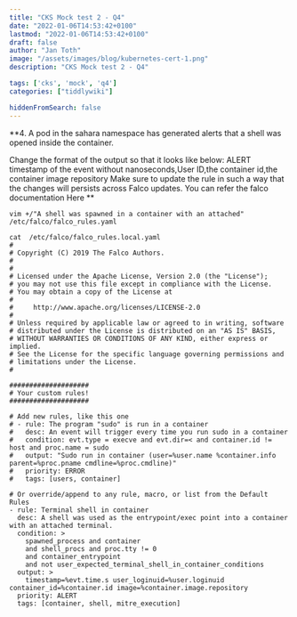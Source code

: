 ```yaml
---
title: "CKS Mock test 2 - Q4"
date: "2022-01-06T14:53:42+0100"
lastmod: "2022-01-06T14:53:42+0100"
draft: false
author: "Jan Toth"
image: "/assets/images/blog/kubernetes-cert-1.png"
description: "CKS Mock test 2 - Q4"

tags: ['cks', 'mock', 'q4']
categories: ["tiddlywiki"]

hiddenFromSearch: false
---
```


**4. A pod in the sahara namespace has generated alerts that a shell was opened inside the container.


Change the format of the output so that it looks like below:
ALERT timestamp of the event without nanoseconds,User ID,the container id,the container image repository
Make sure to update the rule in such a way that the changes will persists across Falco updates.
You can refer the falco documentation Here
**

```
vim +/"A shell was spawned in a container with an attached" /etc/falco/falco_rules.yaml
```


```
cat  /etc/falco/falco_rules.local.yaml
#
# Copyright (C) 2019 The Falco Authors.
#
#
# Licensed under the Apache License, Version 2.0 (the "License");
# you may not use this file except in compliance with the License.
# You may obtain a copy of the License at
#
#     http://www.apache.org/licenses/LICENSE-2.0
#
# Unless required by applicable law or agreed to in writing, software
# distributed under the License is distributed on an "AS IS" BASIS,
# WITHOUT WARRANTIES OR CONDITIONS OF ANY KIND, either express or implied.
# See the License for the specific language governing permissions and
# limitations under the License.
#

####################
# Your custom rules!
####################

# Add new rules, like this one
# - rule: The program "sudo" is run in a container
#   desc: An event will trigger every time you run sudo in a container
#   condition: evt.type = execve and evt.dir=< and container.id != host and proc.name = sudo
#   output: "Sudo run in container (user=%user.name %container.info parent=%proc.pname cmdline=%proc.cmdline)"
#   priority: ERROR
#   tags: [users, container]

# Or override/append to any rule, macro, or list from the Default Rules
- rule: Terminal shell in container
  desc: A shell was used as the entrypoint/exec point into a container with an attached terminal.
  condition: >
    spawned_process and container
    and shell_procs and proc.tty != 0
    and container_entrypoint
    and not user_expected_terminal_shell_in_container_conditions
  output: >
    timestamp=%evt.time.s user_loginuid=%user.loginuid container_id=%container.id image=%container.image.repository
  priority: ALERT
  tags: [container, shell, mitre_execution]

```
